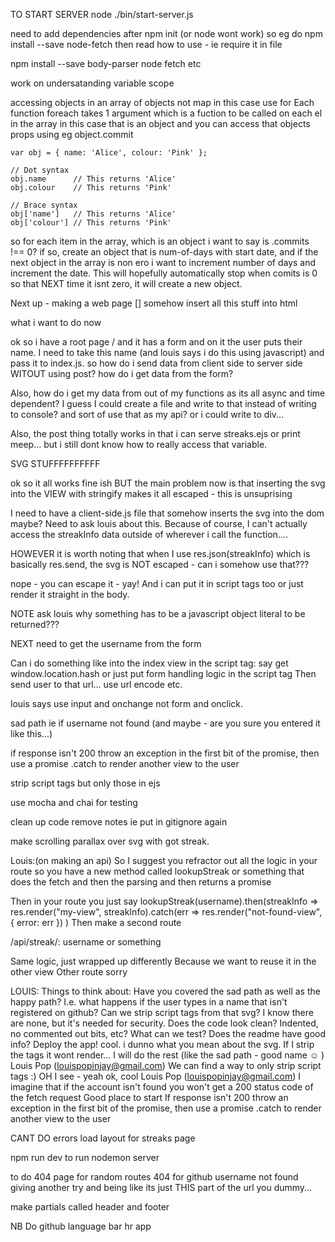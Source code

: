 TO START SERVER
node ./bin/start-server.js

need to add dependencies after npm init
(or node wont work)
so eg do npm install --save node-fetch
then read how to use - ie require it in file

npm install --save body-parser
node fetch etc

work on undersatanding variable scope

accessing objects in an array of objects
not map in this case
use for Each
function foreach takes 1 argument which is a fuction to be called on each el in the array
in this case that is an object
and you can access that objects props using eg object.commit

    var obj = { name: 'Alice', colour: 'Pink' };

    // Dot syntax
    obj.name      // This returns 'Alice'
    obj.colour    // This returns 'Pink'

    // Brace syntax
    obj['name']   // This returns 'Alice'
    obj['colour'] // This returns 'Pink'


so for each item in the array, which is an object i want to say 
    is .commits !== 0? if so, create an object that is num-of-days with start date, and if the next object in the array is non ero i want to increment number of days and increment the date. 
    This will hopefully automatically stop when comits is 0 so that NEXT time it isnt zero, it will create a new object.

Next up - making a web page
[] somehow insert all this stuff into html


what i want to do now

ok so i have a root page / and it has a form and on it the user puts their name. I need to take this name (and louis says i do this using javascript) and pass it to index.js.
 so how do i send data from client side to server side WITOUT using post? how do i get data from the form? 

 Also, how do i get my data from out of my functions as its all async and time dependent?
 I guess I could create a file and write to that instead of writing to console? and sort of use that as my api?
 or i could write to div...
 
 Also, the post thing totally works in that i can serve streaks.ejs or print meep... but i still dont know how to really access that variable.

SVG STUFFFFFFFFFF

ok so it all works fine ish BUT the main problem now is that inserting the svg into the VIEW with stringify makes it all escaped  - this is unsuprising

I need to have a client-side.js file that somehow inserts the svg into the dom maybe? Need to ask louis about this. Because of course, I can't actually access the streakInfo data outside of wherever i call the function....

HOWEVER it is worth noting that when I use res.json(streakInfo) which is basically res.send, the svg is NOT escaped - can i somehow use that???

nope - you can escape it - yay! And i can put it in script tags too or just render it straight in the body.

NOTE
ask louis why something has to be a javascript object literal to be returned???


NEXT
need to get the username from the form


Can i do something like
into the index view in the script tag:
say 
get window.location.hash
or
just put form handling logic in the script tag
Then send user to that url... use url encode etc.

louis says use input and onchange not form and onclick.

sad path ie if username not found
(and maybe - are you sure you entered it like this...)

if response isn't 200 throw an exception in the first bit of the promise, then use a promise .catch to render another view to the user

strip script tags but only those in ejs

use mocha and chai for testing

clean up code
remove notes ie put in gitignore again


make scrolling parallax over svg with got streak.

Louis:(on making an api)
So I suggest you refractor out all the logic in your route so you have a new method called lookupStreak or something that does the fetch and then the parsing and then returns a promise

Then in your route you just say lookupStreak(username).then(streakInfo => res.render("my-view", streakInfo).catch(err => res.render("not-found-view", { error: err })
)
Then make a second route

/api/streak/: username or something

Same logic, just wrapped up differently
Because we want to reuse it in the other view
Other route sorry

LOUIS:
Things to think about:
Have you covered the sad path as well as the happy path? I.e. what happens if the user types in a name that isn't registered on github?
Can we strip script tags from that svg? I know there are none, but it's needed for security.
Does the code look clean? Indented, no commented out bits, etc?
What can we test?
Does the readme have good info?
Deploy the app!
cool. i dunno what you mean about the svg. If I strip the tags it wont render...
I will do the rest (like the sad path - good name ☺ )
Louis Pop (louispopinjay@gmail.com)
We can find a way to only strip script tags :)
OH I see - yeah ok, cool
Louis Pop (louispopinjay@gmail.com)
I imagine that if the account isn't found you won't get a 200 status code of the fetch request
Good place to start
If response isn't 200 throw an exception in the first bit of the promise, then use a promise .catch to render another view to the user

CANT DO
errors
load layout for streaks page

npm run dev to run nodemon server


to do
404 page for random routes
404 for github username not found giving another try and being like its just THIS part of the url you dummy...

make partials called header and footer



NB
Do github language bar hr app


